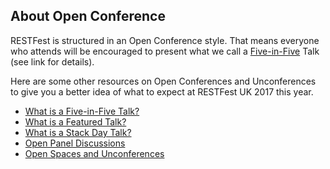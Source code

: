 ## About Open Conference

RESTFest is structured in an Open Conference style. That means everyone who attends will be encouraged to present what we call a [Five-in-Five](five-in-five) Talk (see link for details).

Here are some other resources on Open Conferences and Unconferences to give you a better idea of what to expect at RESTFest UK 2017 this year.

 * [What is a Five-in-Five Talk?](five-in-five) 
 * [What is a Featured Talk?](featured-talk)
 * [What is a Stack Day Talk?](Stack-Day-Talk)
 * [Open Panel Discussions](panels)
 * [Open Spaces and Unconferences](open-spaces)

